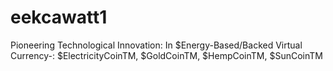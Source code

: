 # eekcawatt1
Pioneering Technological Innovation: In $Energy-Based/Backed Virtual Currency-: $ElectricityCoinTM, $GoldCoinTM, $HempCoinTM, $SunCoinTM 
